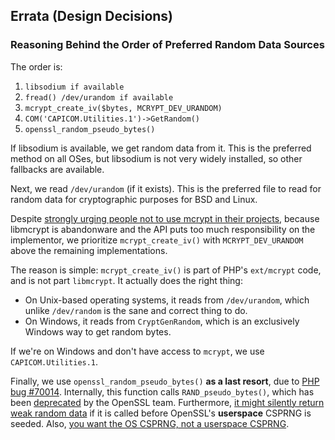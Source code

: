 ## Errata (Design Decisions)

### Reasoning Behind the Order of Preferred Random Data Sources

The order is:

 1. `libsodium if available`
 2. `fread() /dev/urandom if available`
 3. `mcrypt_create_iv($bytes, MCRYPT_DEV_URANDOM)`
 4. `COM('CAPICOM.Utilities.1')->GetRandom()`
 5. `openssl_random_pseudo_bytes()`

If libsodium is available, we get random data from it. This is the preferred
method on all OSes, but libsodium is not very widely installed, so other
fallbacks are available.

Next, we read `/dev/urandom` (if it exists). This is the preferred file to read
for random data for cryptographic purposes for BSD and Linux.

Despite [strongly urging people not to use mcrypt in their projects](https://paragonie.com/blog/2015/05/if-you-re-typing-word-mcrypt-into-your-code-you-re-doing-it-wrong),
because libmcrypt is abandonware and the API puts too much responsibility on the
implementor, we prioritize `mcrypt_create_iv()` with `MCRYPT_DEV_URANDOM` above
the remaining implementations.

The reason is simple: `mcrypt_create_iv()` is part of PHP's `ext/mcrypt` code,
and is not part `libmcrypt`. It actually does the right thing:

 * On Unix-based operating systems, it reads from `/dev/urandom`, which unlike `/dev/random`
   is the sane and correct thing to do.
 * On Windows, it reads from `CryptGenRandom`, which is an exclusively Windows
   way to get random bytes.

If we're on Windows and don't have access to `mcrypt`, we use `CAPICOM.Utilities.1`.

Finally, we use `openssl_random_pseudo_bytes()` **as a last resort**, due to
[PHP bug #70014](https://bugs.php.net/bug.php?id=70014). Internally, this 
function calls `RAND_pseudo_bytes()`, which has been [deprecated](https://github.com/paragonie/random_compat/issues/5)
by the OpenSSL team. Furthermore, [it might silently return weak random data](https://github.com/paragonie/random_compat/issues/6#issuecomment-119564973)
if it is called before OpenSSL's **userspace** CSPRNG is seeded. Also, 
[you want the OS CSPRNG, not a userspace CSPRNG](http://sockpuppet.org/blog/2014/02/25/safely-generate-random-numbers/).
